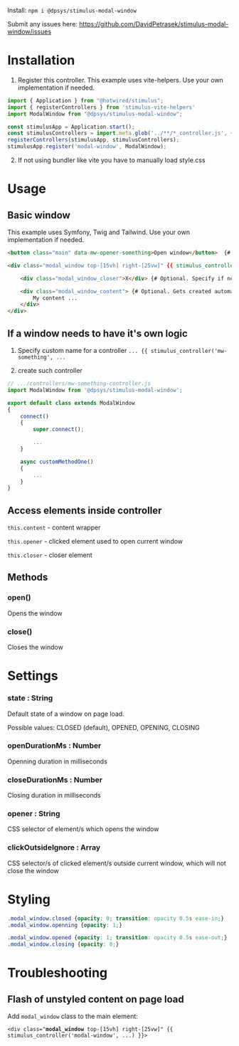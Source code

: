 Install: `npm i @dpsys/stimulus-modal-window`

Submit any issues here: https://github.com/DavidPetrasek/stimulus-modal-window/issues

###
###
# Installation
1. Register this controller. This example uses vite-helpers. Use your own implementation if needed.
``` javascript
import { Application } from "@hotwired/stimulus";
import { registerControllers } from 'stimulus-vite-helpers'
import ModalWindow from "@dpsys/stimulus-modal-window";

const stimulusApp = Application.start();
const stimulusControllers = import.meta.glob('../**/*_controller.js', { eager: true })
registerControllers(stimulusApp, stimulusControllers);
stimulusApp.register('modal-window', ModalWindow);
```

2. If not using bundler like vite you have to manually load style.css

###
###
# Usage

## Basic window
This example uses Symfony, Twig and Tailwind. Use your own implementation if needed.
``` html
<button class="main" data-mw-opener-something>Open window</button>	{# Name of data attribute can be anything. E.g.: data-foo-bar  #}

<div class="modal_window top-[15vh] right-[25vw]" {{ stimulus_controller('modal-window', {opener: '[data-mw-opener-something]'}) }}>

    <div class="modal_window_closer">X</div> {# Optional. Specify if needed. #}

    <div class="modal_window_content"> {# Optional. Gets created automatically if doesn't exist. #} 
        My content ...
    </div>
</div>
```

## If a window needs to have it's own logic
1. Specify custom name for a controller
`... {{ stimulus_controller('mw-something', ...`

2. create such controller
``` javascript
// .../controllers/mw-something-controller.js
import ModalWindow from '@dpsys/stimulus-modal-window';

export default class extends ModalWindow
{
	connect()
	{
		super.connect();

		...
	}

	async customMethodOne()
	{	
        ...															
	}
}
```

## Access elements inside controller
`this.content` - content wrapper

`this.opener` - clicked element used to open current window

`this.closer` - closer element

## Methods
### open()
Opens the window
### close()
Closes the window

###
###
# Settings
### state : String
Default state of a window on page load.

Possible values: CLOSED (default), OPENED, OPENING, CLOSING

### openDurationMs : Number
Openning duration in milliseconds
### closeDurationMs : Number
Closing duration in milliseconds
### opener : String
CSS selector of element/s which opens the window
### clickOutsideIgnore : Array
CSS selector/s of clicked element/s outside current window, which will not close the window

###
###
# Styling
``` css
.modal_window.closed {opacity: 0; transition: opacity 0.5s ease-in;}
.modal_window.openning {opacity: 1;}

.modal_window.opened {opacity: 1; transition: opacity 0.5s ease-out;}
.modal_window.closing {opacity: 0;}

```

###
###
# Troubleshooting

## Flash of unstyled content on page load
Add `modal_window` class to the main element:

`<div class="`**`modal_window`**` top-[15vh] right-[25vw]" {{ stimulus_controller('modal-window', ...) }}>`
